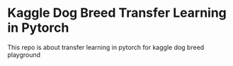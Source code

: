 # Kaggle Dog Breed Transfer Learning in Pytorch
This repo is about transfer learning in pytorch for kaggle dog breed playground
